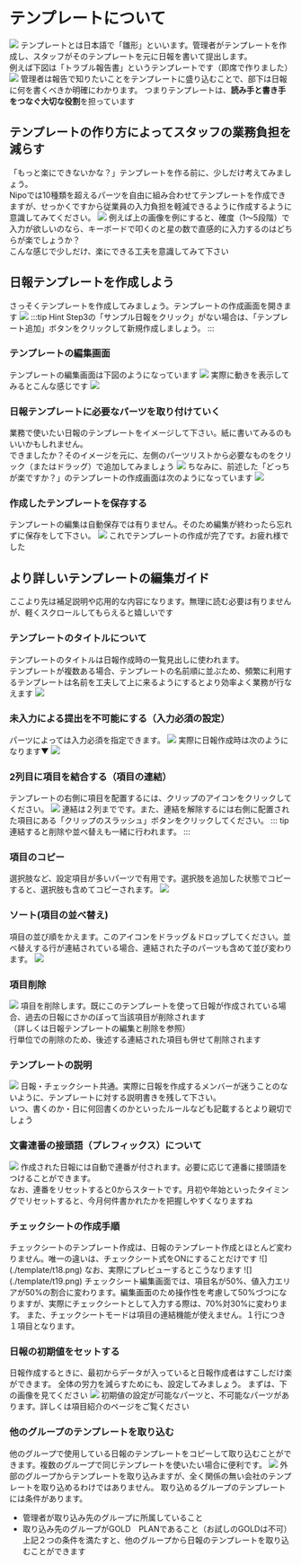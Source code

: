 # テンプレートについて<Badge text="管理者向け" />
![](./template/icatch.png)
テンプレートとは日本語で「雛形」といいます。管理者がテンプレートを作成し、スタッフがそのテンプレートを元に日報を書いて提出します。  
例えば下図は「トラブル報告書」というテンプレートです（即席で作りました）
![](./template/t1.png)
管理者は報告で知りたいことをテンプレートに盛り込むことで、部下は日報に何を書くべきか明確にわかります。
つまりテンプレートは、**読み手と書き手をつなぐ大切な役割**を担っています

## テンプレートの作り方によってスタッフの業務負担を減らす
「もっと楽にできないかな？」テンプレートを作る前に、少しだけ考えてみましょう。  
Nipoでは10種類を超えるパーツを自由に組み合わせてテンプレートを作成できますが、せっかくですから従業員の入力負担を軽減できるように作成するように意識してみてください。
![](./template/t2.png)
例えば上の画像を例にすると、確度（1〜5段階）で入力が欲しいのなら、キーボードで叩くのと星の数で直感的に入力するのはどちらが楽でしょうか？  
こんな感じで少しだけ、楽にできる工夫を意識してみて下さい

## 日報テンプレートを作成しよう
さっそくテンプレートを作成してみましょう。テンプレートの作成画面を開きます
![](./template/t3.png)
:::tip Hint
Step3の「サンプル日報をクリック」がない場合は、「テンプレート追加」ボタンをクリックして新規作成しましょう。
:::

### テンプレートの編集画面
テンプレートの編集画面は下図のようになっています
![](./template/t4.png)
実際に動きを表示してみるとこんな感じです
![](./template/t5.gif)

### 日報テンプレートに必要なパーツを取り付けていく
業務で使いたい日報のテンプレートをイメージして下さい。紙に書いてみるのもいいかもしれません。  
できましたか？そのイメージを元に、左側のパーツリストから必要なものをクリック（またはドラッグ）で追加してみましょう
![](./template/t6.png)
ちなみに、前述した「どっちが楽ですか？」のテンプレートの作成画面は次のようになっています
![](./template/t7.png)

### 作成したテンプレートを保存する
テンプレートの編集は自動保存では有りません。そのため編集が終わったら忘れずに保存をして下さい。
![](./template/t8.png)
これでテンプレートの作成が完了です。お疲れ様でした

## より詳しいテンプレートの編集ガイド<Badge text="応用編" type="warning" />
ここより先は補足説明や応用的な内容になります。無理に読む必要は有りませんが、軽くスクロールしてもらえると嬉しいです
### テンプレートのタイトルについて
テンプレートのタイトルは日報作成時の一覧見出しに使われます。  
テンプレートが複数ある場合、テンプレートの名前順に並ぶため、頻繁に利用するテンプレートは名前を工夫して上に来るようにするとより効率よく業務が行なえます
![](./template/t9.png)

### 未入力による提出を不可能にする（入力必須の設定）<Badge text="GOLD PLAN限定" type="warning" />
パーツによっては入力必須を指定できます。
![](./template/t10.png)
実際に日報作成時は次のようになります▼
![](./template/t11.png)

### 2列目に項目を結合する（項目の連結）
テンプレートの右側に項目を配置するには、クリップのアイコンをクリックしてください。
![](./template/t12.png)
連結は２列までです。また、連結を解除するには右側に配置された項目にある「クリップのスラッシュ」ボタンをクリックしてください。
::: tip
連結すると削除や並べ替えも一緒に行われます。
:::

### 項目のコピー
選択肢など、設定項目が多いパーツで有用です。選択肢を追加した状態でコピーすると、選択肢も含めてコピーされます。
![](./template/t13.png)

### ソート(項目の並べ替え)
項目の並び順をかえます。このアイコンをドラッグ＆ドロップしてください。並べ替えする行が連結されている場合、連結された子のパーツも含めて並び変わります。
![](./template/t14.png)


### 項目削除
![](./template/t15.png)
項目を削除します。既にこのテンプレートを使って日報が作成されている場合、過去の日報にさかのぼって当該項目が削除されます  
（詳しくは日報テンプレートの編集と削除を参照）  
行単位での削除のため、後述する連結された項目も併せて削除されます

### テンプレートの説明
![](./template/t16.png)
日報・チェックシート共通。実際に日報を作成するメンバーが迷うことのないように、テンプレートに対する説明書きを残して下さい。  
 いつ、書くのか・日に何回書くのかといったルールなども記載するとより親切でしょう

### 文書連番の接頭語（プレフィックス）について
![](./template/t17.png)
作成された日報には自動で連番が付されます。必要に応じて連番に接頭語をつけることができます。  
なお、連番をリセットすると0からスタートです。月初や年始といったタイミングでリセットすると、今月何件書かれたかを把握しやすくなりますね

<h3 id="checksheet">チェックシートの作成手順</h3>
チェックシートのテンプレート作成は、日報のテンプレート作成とほとんど変わりません。唯一の違いは、チェックシート式をONにすることだけです
![](./template/t18.png)
なお、実際にプレビューするとこうなります
![](./template/t19.png)
チェックシート編集画面では、項目名が50%、値入力エリアが50%の割合に変わります。編集画面のため操作性を考慮して50%づつになりますが、実際にチェックシートとして入力する際は、70%対30%に変わります。 また、チェックシートモードは項目の連結機能が使えません。１行につき１項目となります。

### 日報の初期値をセットする
日報作成するときに、最初からデータが入っていると日報作成者はすこしだけ楽ができます。 全体の労力を減らすためにも、設定してみましょう。 まずは、下の画像を見てください
![](./template/t20.png)
初期値の設定が可能なパーツと、不可能なパーツがあります。詳しくは項目紹介のページをご覧ください

### 他のグループのテンプレートを取り込む
他のグループで使用している日報のテンプレートをコピーして取り込むことができます。複数のグループで同じテンプレートを使いたい場合に便利です。
![](./template/t21.png)
外部のグループからテンプレートを取り込みますが、全く関係の無い会社のテンプレートを取り込めるわけではありません。 取り込めるグループのテンプレートには条件があります。

- 管理者が取り込み先のグループに所属していること
- 取り込み先のグループがGOLD　PLANであること（お試しのGOLDは不可）
上記２つの条件を満たすと、他のグループから日報のテンプレートを取り込むことができます

